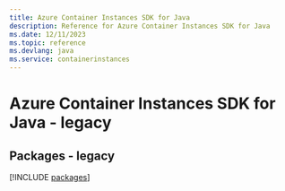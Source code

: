 ```yaml
---
title: Azure Container Instances SDK for Java
description: Reference for Azure Container Instances SDK for Java
ms.date: 12/11/2023
ms.topic: reference
ms.devlang: java
ms.service: containerinstances
---
```

# Azure Container Instances SDK for Java - legacy
## Packages - legacy
[!INCLUDE [packages](container-instances-index.md)]